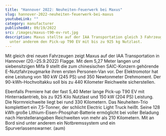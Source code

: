 ```yaml
---
title: "Hannover 2022: Neuheiten-Feuerwerk bei Maxus"
slug: hannover-2022-neuheiten-feuerwerk-bei-maxus
youtubeLink: ""
category: manufacturer
publishedAt: 09/19/2022
src: /images/maxus-t90-ev-rot.jpg
description: M﻿axus stellte auf der IAA Transportation gleich 3 Fahrzeuge vor,
  unter anderem den Pick-up T90 EV mit bis zu 925 kg Nutzlast.
---
```

Mit gleich drei neuen Fahrzeugen zeigt Maxus auf der IAA Transportation in Hannover (20.–25.9.2022) Flagge. Mit dem 5,27 Meter langen und siebensitzigen Mifa 9 stellt die zum chinesischen SAIC-Konzern gehörende E-Nutzfahrzeugmarke ihren ersten Personen-Van vor. Der Elektromotor hat eine Leistung von 180 kW (245 PS) und 350 Newtonmeter Drehmoment. Der 90-kWh-Hochvoltakku soll bis zu 440 Kilometer Reichweite sicherstellen.

Ebenfalls Premiere hat der fast 5,40 Meter lange Pick-up T90 EV mit Hinterradantrieb, bis zu 925 Kilo Nutzlast und 150 kW (204 PS) Leistung. Die Normreichweite liegt bei rund 330 Kilometern. Das Neuheiten-Trio komplettiert ein 7,5-Tonner, der schlicht Electric Light Truck heißt. Seine 128 kWh große Lithium-Eisen-Phosphat-Batterie ermöglicht bei voller Beladung nach Herstellerangaben Reichweiten von mehr als 210 Kilometern. Mit an Bord sind unter anderem ein Notbremssystem und ein Spurverlassenswarner. (aum)
